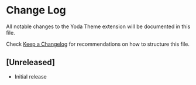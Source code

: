 # Change Log

All notable changes to the Yoda Theme extension will be documented in this file.

Check [Keep a Changelog](http://keepachangelog.com/) for recommendations on how to structure this file.

## [Unreleased]

- Initial release
